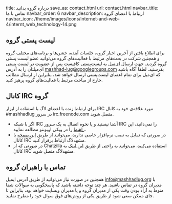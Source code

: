 title: درباره گروه بدانید
save_as: contact.html
url: contact.html
navbar_title: تماس با ما
navbar_order: 6
navbar_description: ارتباط با اعضای گروه
navbar_icon: /theme/images/icons/internet-and-web-4/internt_web_technology-14.png

## لیست پستی گروه

برای اطلاع یافتن از آخرین اخبار گروه، جلسات آینده، جشن‌ها و برنامه‌های مختلف گروه و همچنین شرکت در بحث‌های مرتبط با فعالیت‌های گروه می‌توانید عضو لیست پستی گروه گردید. جهت ارسال ای‌میل به لیست‌پستی کافیست پس از عضویت در لیست پستی ای‌میلتان را به آدرس mashhad-lug@googlegroups.com بفرستید. لطفا آگاه باشید که ای‌میل برای تمام اعضای لیست‌پستی ارسال خواهد شد، بنابراین از ارسال مطالب خارج از مباحث مرتبط با فعالیت‌های گروه پرهیز کنید.

## کانال IRC گروه

برای ارتباط زنده با اعضای لاگ با استفاده از ابزار IRC مورد علاقه‌ی خود به کانال ‪#mashhadlug‬ در سرور irc.freenode.com متصل شوید. 

* اگر با شبکه IRC آشنا نیستید و یا نحوه اتصال به یک سرور IRC را نمی‌دانید، این [راهنما](http://wiki.ubuntu-ir.org/IrcGuide) را در ویکی اوبونتو مطالعه نمایید.
* در صورتی که تمایل به نصب نرم‌افزار خاصی ندارید، می‌توانید از طریق [این صفحه](/irc.html) با کانال IRC مشهدلاگ ارتباط برقرار کنید.
* در صورتی که از Chatzilla استفاده می‌کنید، می‌توانید به راحتی از طریق [این لینک](irc://irc.freenode.org/#mashhadlug) به کانال IRC مشهدلاگ متصل شوید.

## تماس با راهبران گروه

همچنین در صورت نیاز می‌توانید از طریق آدرس ایمیل info@mashhadlug.org با مدیران گروه در تماس باشید. هر چند توجه داشته باشید که پاسخگویی به سوالات شما منوط به آزاد بودن وقت یکی از مدیران گروه و یا مدیران وبسایت خواهد بود، بنابراین تا جای ممکن سعی شود از طریق یکی از روش‌های فوق سوال خود را مطرح نمایید.
